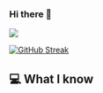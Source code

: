 ### Hi there 👋
<a href="https://www.facebook.com/mirhussainmurtaza/">
<img src="https://i.ibb.co/kB8tCZQ/cool-background-1.png" />
</a>

[![GitHub Streak](https://github-readme-streak-stats.herokuapp.com?user=siraj3838&theme=whatsapp-dark2&date_format=j%20M%5B%20Y%5D&card_width=850)](https://git.io/streak-stats)
## :computer: What I know

